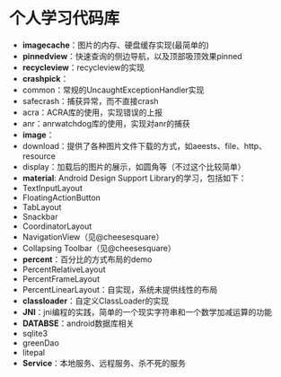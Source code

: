 # 个人学习代码库

* **imagecache**：图片的内存、硬盘缓存实现(最简单的)  
* **pinnedview**：快速查询的侧边导航，以及顶部吸顶效果pinned  
* **recycleview**：recycleview的实现  
* **crashpick**：
 * common：常规的UncaughtExceptionHandler实现
 * safecrash：捕获异常，而不直接crash
 * acra：ACRA库的使用，实现错误的上报
 * anr：anrwatchdog库的使用，实现对anr的捕获
* **image**：
 * download：提供了各种图片文件下载的方式，如aeests、file、http、resource
 * display：加载后的图片的展示，如圆角等（不过这个比较简单）
* **material**: Android Design Support Library的学习，包括如下：
 * TextInputLayout
 * FloatingActionButton
 * TabLayout
 * Snackbar
 * CoordinatorLayout
 * NavigationView（见@cheesesquare）
 * Collapsing Toolbar（见@cheesesquare）
* **percent**：百分比的方式布局的demo
 * PercentRelativeLayout
 * PercentFrameLayout
 * PercentLinearLayout：自实现，系统未提供线性的布局
* **classloader**：自定义ClassLoader的实现
* **JNI**：jni编程的实践，简单的一个现实字符串和一个数学加减运算的功能
* **DATABSE**：android数据库相关
 * sqlite3
 * greenDao
 * litepal
* **Service**：本地服务、远程服务、杀不死的服务 
